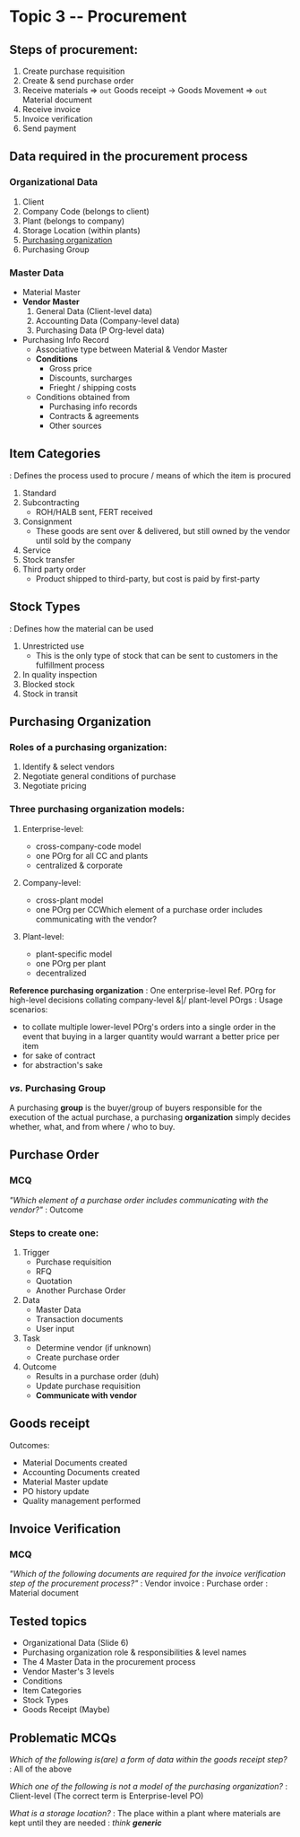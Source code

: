 Topic 3 -- Procurement
====================

## Steps of procurement:

1. Create purchase requisition
2. Create & send purchase order
3. Receive materials => `out` Goods receipt -> Goods Movement => `out` Material document
4. Receive invoice
5. Invoice verification
6. Send payment

## Data required in the procurement process

### Organizational Data

1. Client
2. Company Code (belongs to client)
3. Plant (belongs to company)
4. Storage Location (within plants)
5. [Purchasing organization](#purchasing-organization)
6. Purchasing Group

### Master Data

- Material Master
- **Vendor Master**
	1. General Data    (Client-level data)
	2. Accounting Data (Company-level data)
	3. Purchasing Data (P Org-level data)
- Purchasing Info Record
	- Associative type between Material & Vendor Master
	- **Conditions**
		- Gross price
		- Discounts, surcharges
		- Frieght / shipping costs
	- Conditions obtained from
		- Purchasing info records
		- Contracts & agreements
		- Other sources
		
## Item Categories

: Defines the process used to procure / means of which the item is procured

1. Standard
2. Subcontracting
	- ROH/HALB sent, FERT received
3. Consignment
	- These goods are sent over & delivered, but still owned by the vendor until sold by the company
4. Service
5. Stock transfer
6. Third party order
	- Product shipped to third-party, but cost is paid by first-party

## Stock Types

: Defines how the material can be used

1. Unrestricted use
	- This is the only type of stock that can be sent to customers in the fulfillment process
2. In quality inspection
3. Blocked stock
4. Stock in transit

## Purchasing Organization

### Roles of a purchasing organization:

1. Identify & select vendors
2. Negotiate general conditions of purchase
3. Negotiate pricing

### Three purchasing organization models:

1. Enterprise-level:
	- cross-company-code model
	- one POrg for all CC and plants
	- centralized & corporate

2. Company-level:
	- cross-plant model
	- one POrg per CCWhich element of a purchase order includes communicating with the vendor?

3. Plant-level:
	- plant-specific model
	- one POrg per plant
	- decentralized

**Reference purchasing organization**
: One enterprise-level Ref. POrg for high-level decisions collating company-level &|/ plant-level POrgs
: Usage scenarios:
- to collate multiple lower-level POrg's orders into a single order in the event that buying in a larger quantity would warrant a better price per item
- for sake of contract
- for abstraction's sake

### *vs.* Purchasing Group

A purchasing **group** is the buyer/group of buyers responsible for the execution of the actual purchase, a purchasing **organization** simply decides whether, what, and from where / who to buy.

## Purchase Order

### MCQ

*"Which element of a purchase order includes communicating with the vendor?"*
: Outcome

### Steps to create one:

1. Trigger
	- Purchase requisition
	- RFQ
	- Quotation
	- Another Purchase Order
2. Data
	- Master Data
	- Transaction documents
	- User input
3. Task
	- Determine vendor (if unknown)
	- Create purchase order
4. Outcome
	- Results in a purchase order (duh)
	- Update purchase requisition
	- **Communicate with vendor**
	
## Goods receipt

Outcomes:
- Material Documents created
- Accounting Documents created
- Material Master update
- PO history update
- Quality management performed

	
## Invoice Verification

### MCQ

*"Which of the following documents are required for the invoice verification step of the procurement process?"*
: Vendor invoice
: Purchase order
: Material document

## Tested topics

- Organizational Data (Slide 6)
- Purchasing organization role & responsibilities & level names
- The 4 Master Data in the procurement process
- Vendor Master's 3 levels
- Conditions
- Item Categories
- Stock Types
- Goods Receipt (Maybe)

## Problematic MCQs

*Which of the following is(are) a form of data within the goods receipt step?*
: All of the above

*Which one of the following is not a model of the purchasing organization?*
: Client-level (The correct term is Enterprise-level PO)

*What is a storage location?*
: The place within a plant where materials are kept until they are needed
: *think __generic__*
